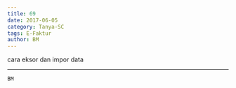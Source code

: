 ```yaml
---
title: 69
date: 2017-06-05
category: Tanya-SC
tags: E-Faktur
author: BM
---
```


cara eksor dan impor data

---



`BM`
